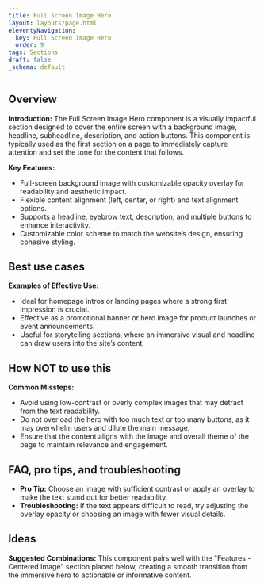```yaml
---
title: Full Screen Image Hero
layout: layouts/page.html
eleventyNavigation:
  key: Full Screen Image Hero
  order: 9
tags: Sections
draft: false
_schema: default
---
```

## Overview
**Introduction:** The Full Screen Image Hero component is a visually impactful section designed to cover the entire screen with a background image, headline, subheadline, description, and action buttons. This component is typically used as the first section on a page to immediately capture attention and set the tone for the content that follows.

**Key Features:** 
- Full-screen background image with customizable opacity overlay for readability and aesthetic impact.
- Flexible content alignment (left, center, or right) and text alignment options.
- Supports a headline, eyebrow text, description, and multiple buttons to enhance interactivity.
- Customizable color scheme to match the website’s design, ensuring cohesive styling.

## Best use cases
**Examples of Effective Use:** 
- Ideal for homepage intros or landing pages where a strong first impression is crucial.
- Effective as a promotional banner or hero image for product launches or event announcements.
- Useful for storytelling sections, where an immersive visual and headline can draw users into the site’s content.

## How **NOT** to use this
**Common Missteps:** 
- Avoid using low-contrast or overly complex images that may detract from the text readability.
- Do not overload the hero with too much text or too many buttons, as it may overwhelm users and dilute the main message.
- Ensure that the content aligns with the image and overall theme of the page to maintain relevance and engagement.

## FAQ, pro tips, and troubleshooting
- **Pro Tip:** Choose an image with sufficient contrast or apply an overlay to make the text stand out for better readability.
- **Troubleshooting:** If the text appears difficult to read, try adjusting the overlay opacity or choosing an image with fewer visual details.

## Ideas
**Suggested Combinations:** This component pairs well with the "Features - Centered Image" section placed below, creating a smooth transition from the immersive hero to actionable or informative content.
